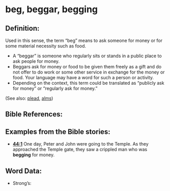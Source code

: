 # beg, beggar, begging

## Definition:

Used in this sense, the term “beg” means to ask someone for money or for some material necessity such as food.

* A “beggar” is someone who regularly sits or stands in a public place to ask people for money.
* Beggars ask for money or food to be given them freely as a gift and do not offer to do work or some other service in exchange for the money or food. Your language may have a word for such a person or activity.
* Depending on the context, this term could be translated as “publicly ask for money” or “regularly ask for money.”

(See also: [plead](../other/plead.md), [alms](../other/alms.md))

## Bible References:


## Examples from the Bible stories:

* __[44:1](rc://en/tn/help/obs/44/01)__ One day, Peter and John were going to the Temple. As they approached the Temple gate, they saw a crippled man who was __begging__ for money.

## Word Data:

* Strong’s: 
